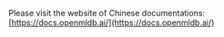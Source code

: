 Please visit the website of Chinese documentations: [https://docs.openmldb.ai/](https://docs.openmldb.ai/)

